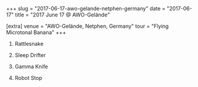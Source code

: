 +++
slug = "2017-06-17-awo-gelande-netphen-germany"
date = "2017-06-17"
title = "2017 June 17 @ AWO-Gelände"

[extra]
venue = "AWO-Gelände, Netphen, Germany"
tour = "Flying Microtonal Banana"
+++


 1. Rattlesnake

 2. Sleep Drifter

 3. Gamma Knife

 4. Robot Stop


